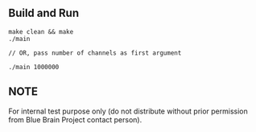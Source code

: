 ## Build and Run

```
make clean && make
./main

// OR, pass number of channels as first argument

./main 1000000
````

## NOTE

For internal test purpose only (do not distribute without prior permission from Blue Brain Project contact person).

